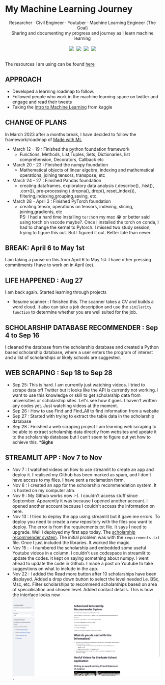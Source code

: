 # My Machine Learning Journey

<div align="center">
Researcher · Civil Engineer · Youtuber · Machine Learning Engineer (The Goal)
    <br>
    Sharing and documenting my progress and journey as I learn machine learning
     <br>
</div>

<br>

<div align="center">
    <a target="_blank" href="https://github.com/barbaraaboagye/My-MachineLearning-Journey"><img src="https://img.shields.io/github/last-commit/barbaraaboagye/My-MachineLearning-Journey"></a>&nbsp;
      <a target="_blank" href="https://www.youtube.com/@BarbaraAboagye"><img src="https://img.shields.io/youtube/channel/subscribers/UCEYKFq7ZEg81GYxpzNqYZ4Q?style=social"></a>&nbsp;
    <a target="_blank" href="https://fr.linkedin.com/in/barbara-aboagye-233ba8133"><img src="https://img.shields.io/badge/style--5eba00.svg?label=LinkedIn&logo=linkedin&style=social"></a>&nbsp;
    <a target="_blank" href="https://twitter.com/awesome_ama"><img src="https://img.shields.io/twitter/follow/awesome_ama?style=social"></a>
    <br>
</div>

<br>

The resources I am using can be found [here](https://github.com/barbaraaboagye/My-MachineLearning-Journey/blob/492e4be3db9c2480ffd21b20bd580d753da33226/MACHINE%20LEARNING%20ROADMAP.md)

## APPROACH
- Developed a learning roadmap to follow.
- Followed people who work in the machine learning space on twitter and engage and read their tweets
- Taking the [Intro to Machine Learning](https://www.kaggle.com/learn/intro-to-machine-learning) from kaggle

## CHANGE OF PLANS

In March 2023 after a months break, I have decided to follow the framework/roadmap of [Made with ML](https://madewithml.com/)
- March 12 - 19 : Finished the python foundation framework
    - Functions, Methods, List,Tuples, Sets, Dictionaries, list comprehension, Decorators, Callback etc
- March 20 - 23 : Finished the numpy foundation
    - Mathematical objects of linear algebra, indexing and mathematical operations, joining tensors, transpose, etc
- March 24 - 27  : Finished Pandas foundation
    - creating dataframes, exploratory data analysis (.describe(), .hist(), .corr()), pre-processing (.dropna(),.drop(),.reset_index()), filtering,indexing,grouping,saving, etc.
- March 28 - April 3 : Finished PyTorch foundation <br>
    - creating tensor, operations on tensors, indexing, slicing, joining,gradients, etc <br>
PS: I had a hard time installing `torch`on my mac 😭 or better said using torch on vscode maybe?. Once i installed the torch on conda, I had to change the kernel to Pytorch. I missed two study session, trying to figure this out. But I figured it out. Better late than never.
    
## BREAK: April 6 to May 1st 

I am taking a pause on this from April 6 to May 1st. I have other pressing commitments I have to work on in April (ee).

## LIFE HAPPENED : Aug 27

I am back again. Started learning through projects 
- Resume scanner : I finished this. The scanner takes a CV and builds a word cloud. It also can take a job description and use the `similarity function` to determine whether you are well suited for the job.

## SCHOLARSHIP DATABASE RECOMMENDER : Sep 4 to Sep 16 

I cleaned the database from the scholarship database and created a Python based scholarship database, where a user enters the program of interest and a list of scholarships or likely schools are suggested. 

## WEB SCRAPING : Sep 18 to Sep 28

- Sep 25: This is hard. I am currently just watching videos. I tried to scrape data off Twitter but it looks like the API is currently not working. I want to use this knowledge or skill to get scholarship data from universities or scholarship sites. Let's see how it goes. I haven't written any codes yet. Just watching videos at the moment.
- Sep 26 : How to use Find and Find_All to find information from a website
- Sep 27 : Started with trying to extract the table data in the scholarship database
- Sep 28 : Finished a web scraping project
I am learning web scraping to be able to extract scholarship data directly from websites and update it to the scholarship database but I can't seem to figure out yet how to achieve this. ***Sighs**

## STREAMLIT APP : Nov 7 to Nov

- Nov 7 : I watched videos on how to use streamlit to create an app and deploy it. I realised my Github has been marked as spam, and I don't have access to my files. I have sent a reclamation form.
- Nov 8 : I created an app for the scholarship recommendation system. It is hosted on my computer atm.
- Nov 9 : My Github works now :-). I couldn't access stuff since September. Apparently it was because I opened another account. I opened another account because I couldn't access the information on here.
- Nov 13 : I tried to deploy the app using streamlit but it gave me errors. To deploy you need to create a new repository with the files you want to deploy. The error is from the requirements.txt file. It says I need to upgrade. Well I deployed my first app today. The [scholarship recommender system](https://scholarship-recommender-system.streamlit.app/#what-do-you-do-next-with-this-information). The initial problem was with the `requirements.txt` file. Once I just included the libraries. It worked like magic.
- Nov 15 : - I numbered the scholarship and embedded some useful Youtube videos in a column. I couldn't use codespace in streamlit to update the codes. It kept on saying something about numpy. I went ahead to update the code in Github. I made a post on Youtube to take suggestions on what to include in the app.
- Nov 22 : I added the Read more button after 10 scholarships have been displayed. Added a drop down button to select the level needed i.e. BSc, Msc, etc. Filter scholarships to recommend scholarships based on area of specialisation and chosen level. Added contact details. This is how the interface looks now
![alt text](https://github.com/barbaraaboagye/Scholarship-Recommender-System/blob/8f5302fb08dcfd759d8b97a67d6a59f4306a959f/images/app%20interface%20%20Nov%2022.png)- 

